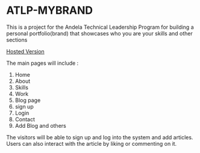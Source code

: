 # ATLP-MYBRAND
This is a project for the Andela Technical Leadership Program
for building a personal portfolio(brand) that showcases who you
are your skills and other sections

[Hosted Version](https://www.google.com](https://atlp-mybrand-p1vqr44d6-bahati10.vercel.app/)https://atlp-mybrand-p1vqr44d6-bahati10.vercel.app/)


The main pages will include : 

1. Home
2. About
3. Skills
4. Work
5. Blog page
6. sign up
7. Login
8. Contact
9. Add Blog and others


The visitors will be able to sign up and log into the system
and add articles. Users can also interact with the article by 
liking or commenting on it.
